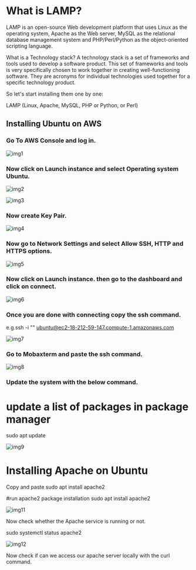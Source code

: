# What is LAMP?

LAMP is an open-source Web development platform that uses Linux as the operating system, Apache as the Web server, MySQL as the relational database management system and PHP/Perl/Python as the object-oriented scripting language.

What is a Technology stack? A technology stack is a set of frameworks and tools used to develop a software product. This set of frameworks and tools is very specifically chosen to work together in creating well-functioning software. They are acronyms for individual technologies used together for a specific technology product.

So let's start installing them one by one:

LAMP (Linux, Apache, MySQL, PHP or Python, or Perl)


## Installing Ubuntu on AWS

### Go To AWS Console and log in.
![img1](https://github.com/parimal007/DevOps_Project_2023/assets/86794999/a06fdaab-61d7-4c6a-8b7d-35ac1a2cc6cc)

### Now click on Launch instance and select Operating system Ubuntu.

![img2](https://github.com/parimal007/DevOps_Project_2023/assets/86794999/ce118aa3-780f-43c9-a80b-78c4f2d2f4ca)

![img3](https://github.com/parimal007/DevOps_Project_2023/assets/86794999/cad4ac82-c7fe-4e68-8dbf-1320a120daf1)

### Now create Key Pair.

![img4](https://github.com/parimal007/DevOps_Project_2023/assets/86794999/56ac4ce3-b9b6-45e3-a9a5-e703ba8052ed)

### Now go to Network Settings and select Allow SSH, HTTP and HTTPS options.

![img5](https://github.com/parimal007/DevOps_Project_2023/assets/86794999/ef2aace1-a6ad-40db-ad5f-ff8788c2e67f)

### Now click on Launch instance. then go to the dashboard and click on connect.

![img6](https://github.com/parimal007/DevOps_Project_2023/assets/86794999/06aa5216-27fb-41e8-8b1c-312fb125ac09)

### Once you are done with connecting copy the ssh command.

e.g.ssh -i "<pemkey>" ubuntu@ec2-18-212-59-147.compute-1.amazonaws.com
  
 ![img7](https://github.com/parimal007/DevOps_Project_2023/assets/86794999/2a63c22d-5b25-4282-a518-dec753a2ec90)
  
### Go to Mobaxterm and paste the ssh command.

![img8](https://github.com/parimal007/DevOps_Project_2023/assets/86794999/c094d0a6-f687-452a-bd9d-e63108c3e87f)
  
 ### Update the system with the below command.
  
 # update a list of packages in package manager
   sudo apt update

![img9](https://github.com/parimal007/DevOps_Project_2023/assets/86794999/631b5391-740b-461b-80d0-e101823d628d)
  
 # Installing Apache on Ubuntu

  Copy and paste sudo apt install apache2
 
#run apache2 package installation
sudo apt install apache2
  
 ![img11](https://github.com/parimal007/DevOps_Project_2023/assets/86794999/ff0e1c7d-0b27-45e3-a726-db75264a676f)

  Now check whether the Apache service is running or not.

sudo systemctl status apache2
  
  ![img12](https://github.com/parimal007/DevOps_Project_2023/assets/86794999/aada3e92-1f1f-4811-b5d3-91aed603412c)
  
  Now check if can we access our apache server locally with the curl command.



  

  

